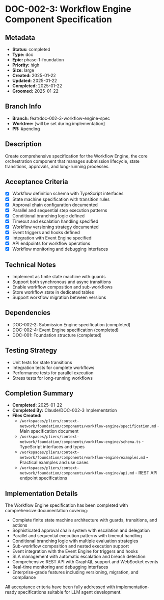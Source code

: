 # DOC-002-3: Workflow Engine Component Specification

## Metadata
- **Status:** completed
- **Type:** doc
- **Epic:** phase-1-foundation
- **Priority:** high
- **Size:** large
- **Created:** 2025-01-22
- **Updated:** 2025-01-22
- **Completed:** 2025-01-22
- **Groomed:** 2025-01-22

## Branch Info
- **Branch:** feat/doc-002-3-workflow-engine-spec
- **Worktree:** [will be set during implementation]
- **PR:** #pending

## Description
Create comprehensive specification for the Workflow Engine, the core orchestration component that manages submission lifecycle, state transitions, approvals, and long-running processes.

## Acceptance Criteria
- [x] Workflow definition schema with TypeScript interfaces
- [x] State machine specification with transition rules
- [x] Approval chain configuration documented
- [x] Parallel and sequential step execution patterns
- [x] Conditional branching logic defined
- [x] Timeout and escalation handling specified
- [x] Workflow versioning strategy documented
- [x] Event triggers and hooks defined
- [x] Integration with Event Engine specified
- [x] API endpoints for workflow operations
- [x] Workflow monitoring and debugging interfaces

## Technical Notes
- Implement as finite state machine with guards
- Support both synchronous and async transitions
- Enable workflow composition and sub-workflows
- Store workflow state in dedicated tables
- Support workflow migration between versions

## Dependencies
- DOC-002-2: Submission Engine specification (completed)
- DOC-002-4: Event Engine specification (completed)
- DOC-001: Foundation structure (completed)

## Testing Strategy
- Unit tests for state transitions
- Integration tests for complete workflows
- Performance tests for parallel execution
- Stress tests for long-running workflows

## Completion Summary
- **Completed:** 2025-01-22
- **Completed By:** Claude/DOC-002-3 Implementation
- **Files Created:**
  - `/workspaces/pliers/context-network/foundation/components/workflow-engine/specification.md` - Main specification document
  - `/workspaces/pliers/context-network/foundation/components/workflow-engine/schema.ts` - TypeScript interfaces and types
  - `/workspaces/pliers/context-network/foundation/components/workflow-engine/examples.md` - Practical examples and use cases
  - `/workspaces/pliers/context-network/foundation/components/workflow-engine/api.md` - REST API endpoint specifications

## Implementation Details
The Workflow Engine specification has been completed with comprehensive documentation covering:
- Complete finite state machine architecture with guards, transitions, and actions
- Sophisticated approval chain system with escalation and delegation
- Parallel and sequential execution patterns with timeout handling
- Conditional branching logic with multiple evaluation strategies
- Sub-workflow composition and nested execution support
- Event integration with the Event Engine for triggers and hooks
- SLA management with automatic escalation and breach detection
- Comprehensive REST API with GraphQL support and WebSocket events
- Real-time monitoring and debugging interfaces
- Enterprise-grade features including versioning, migration, and compliance

All acceptance criteria have been fully addressed with implementation-ready specifications suitable for LLM agent development.